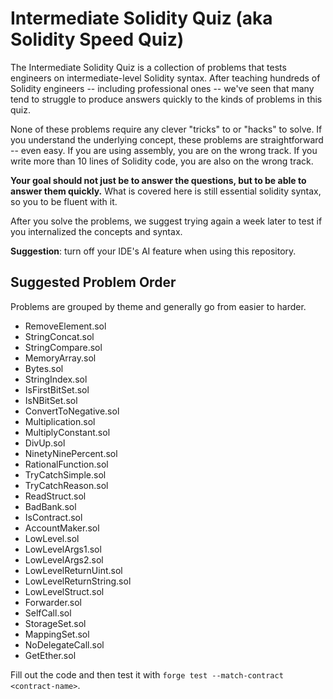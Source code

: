 # Intermediate Solidity Quiz (aka Solidity Speed Quiz)

The Intermediate Solidity Quiz is a collection of problems that tests engineers on intermediate-level Solidity syntax. After teaching hundreds of Solidity engineers -- including professional ones -- we've seen that many tend to struggle to produce answers quickly to the kinds of problems in this quiz.

None of these problems require any clever "tricks" to or "hacks" to solve. If you understand the underlying concept, these problems are straightforward -- even easy. If you are using assembly, you are on the wrong track. If you write more than 10 lines of Solidity code, you are also on the wrong track.

**Your goal should not just be to answer the questions, but to be able to answer them quickly.** What is covered here is still essential solidity syntax, so you to be fluent with it.

After you solve the problems, we suggest trying again a week later to test if you internalized the concepts and syntax.

**Suggestion**: turn off your IDE's AI feature when using this repository.

## Suggested Problem Order
Problems are grouped by theme and generally go from easier to harder.

- RemoveElement.sol
- StringConcat.sol
- StringCompare.sol
- MemoryArray.sol
- Bytes.sol
- StringIndex.sol
- IsFirstBitSet.sol
- IsNBitSet.sol
- ConvertToNegative.sol
- Multiplication.sol
- MultiplyConstant.sol
- DivUp.sol
- NinetyNinePercent.sol
- RationalFunction.sol
- TryCatchSimple.sol
- TryCatchReason.sol
- ReadStruct.sol
- BadBank.sol
- IsContract.sol
- AccountMaker.sol
- LowLevel.sol
- LowLevelArgs1.sol
- LowLevelArgs2.sol
- LowLevelReturnUint.sol
- LowLevelReturnString.sol
- LowLevelStruct.sol
- Forwarder.sol
- SelfCall.sol
- StorageSet.sol
- MappingSet.sol
- NoDelegateCall.sol
- GetEther.sol

Fill out the code and then test it with `forge test --match-contract <contract-name>`.